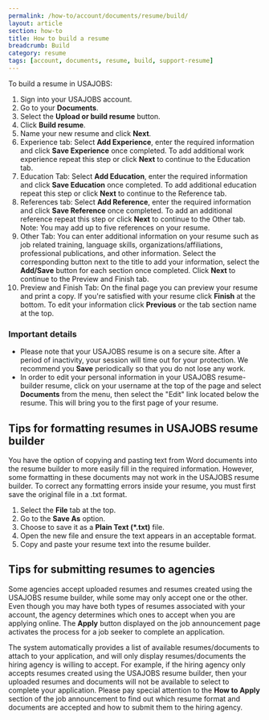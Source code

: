 ```yaml
---
permalink: /how-to/account/documents/resume/build/
layout: article
section: how-to
title: How to build a resume
breadcrumb: Build
category: resume
tags: [account, documents, resume, build, support-resume]
---
```


To build a resume in USAJOBS:

1. Sign into your USAJOBS account.
2. Go to your **Documents**. 
3. Select the **Upload or build resume** button.
4. Click **Build resume**.
4. Name your new resume and click **Next**.
5. Experience tab: Select **Add Experience**, enter the required information and click **Save Experience** once completed. To add additional work experience repeat this step or click **Next** to continue to the Education tab.
6. Education Tab: Select **Add Education**, enter the required information and click **Save Education** once completed. To add additional education repeat this step or click **Next** to continue to the Reference tab.
7. References tab: Select **Add Reference**, enter the required information and click **Save Reference** once completed. To add an additional reference repeat this step or click **Next** to continue to the Other tab. Note: You may add up to five references on your resume.
8. Other Tab: You can enter additional information on your resume such as job related training, language skills, organizations/affiliations, professional publications, and other information. Select the corresponding button next to the title to add your information, select the **Add/Save** button for each section once completed. Click **Next** to continue to the Preview and Finish tab.
9. Preview and Finish Tab: On the final page you can preview your resume and print a copy. If you're satisfied with your resume click **Finish** at the bottom. To edit your information click **Previous** or the tab section name at the top.

### Important details

* Please note that your USAJOBS resume is on a secure site. After a period of inactivity, your session will time out for your protection. We recommend you **Save** periodically so that you do not lose any work.
* In order to edit your personal information in your USAJOBS resume-builder resume, click on your username at the top of the page and select **Documents** from the menu, then select the "Edit" link located below the resume. This will bring you to the first page of your resume.

## Tips for formatting resumes in USAJOBS resume builder

You have the option of copying and pasting text from Word documents into the resume builder to more easily fill in the required information. However, some formatting in these documents may not work in the USAJOBS resume builder. To correct any formatting errors inside your resume, you must first save the original file in a .txt format.

1. Select the **File** tab at the top.
2. Go to the **Save As** option.
3. Choose to save it as a **Plain Text (*.txt)** file.
4. Open the new file and ensure the text appears in an acceptable format.
5. Copy and paste your resume text into the resume builder.

## Tips for submitting resumes to agencies

Some agencies accept uploaded resumes and resumes created using the USAJOBS resume builder, while some may only accept one or the other. Even though you may have both types of resumes associated with your account, the agency determines which ones to accept when you are applying online. The **Apply** button displayed on the job announcement page activates the process for a job seeker to complete an application.

The system automatically provides a list of available resumes/documents to attach to your application, and will only display resumes/documents the hiring agency is willing to accept. For example, if the hiring agency only accepts resumes created using the USAJOBS resume builder, then your uploaded resumes and documents will not be available to select to complete your application. Please pay special attention to the **How to Apply** section of the job announcement to find out which resume format and documents are accepted and how to submit them to the hiring agency.
